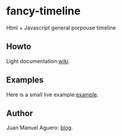 fancy-timeline
==============

Html + Javascript general porpouse timeline

## Howto
Light documentation:[wiki](https://github.com/juanma-aguero/fancy-timeline/wiki/How-to).

## Examples
Here is a small live example:[example](http://flowcode.com.ar/fancy-timeline/examples/default/).

## Author
Juan Manuel Aguero: [blog](http://juanmaaguero.com.ar/).